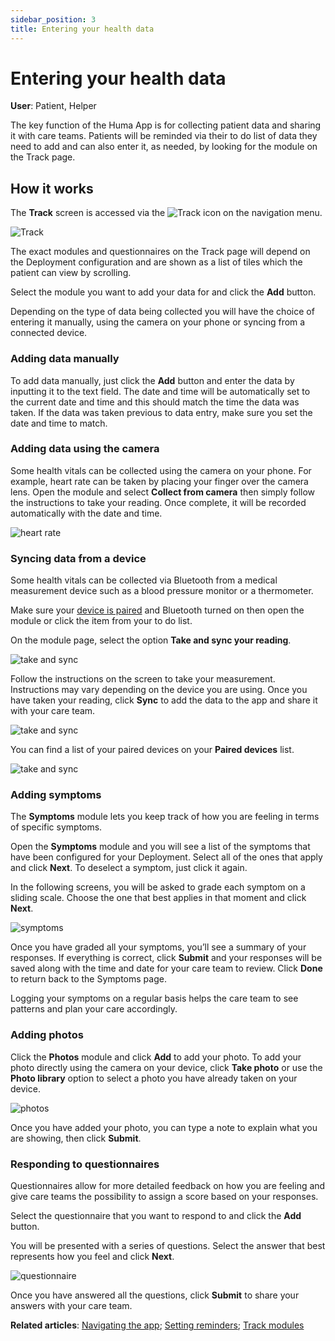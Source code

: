 ```yaml
---
sidebar_position: 3
title: Entering your health data
---
```

# Entering your health data
**User**: Patient, Helper

The key function of the Huma App is for collecting patient data and sharing it with care teams. Patients will be reminded via their to do list of data they need to add and can also enter it, as needed, by looking for the module on the Track page.

## How it works​

The **Track** screen is accessed via the ![Track](../assets/TrackIcon.png) icon on the navigation menu. 

![Track](../assets/Track.png)

The exact modules and questionnaires on the Track page will depend on the Deployment configuration and are shown as a list of tiles which the patient can view by scrolling. 

Select the module you want to add your data for and click the **Add** button. 

Depending on the type of data being collected you will have the choice of entering it manually, using the camera on your phone or syncing from a connected device.

### Adding data manually

To add data manually, just click the **Add** button and enter the data by inputting it to the text field. The date and time will be automatically set to the current date and time and this should match the time the data was taken. If the data was taken previous to data entry, make sure you set the date and time to match.

### Adding data using the camera

Some health vitals can be collected using the camera on your phone. For example, heart rate can be taken by placing your finger over the camera lens. Open the module and select **Collect from camera** then simply follow the instructions to take your reading. Once complete, it will be recorded automatically with the date and time.

![heart rate](../assets/HeartRate.png)

### Syncing data from a device

Some health vitals can be collected via Bluetooth from a medical measurement device such as a blood pressure monitor or a thermometer. 

Make sure your [device is paired](../getting-started/pairing-devices.md) and Bluetooth turned on then open the module or click the item from your to do list.

On the module page, select the option **Take and sync your reading**. 

![take and sync](../assets/TakeSync01.png)

Follow the instructions on the screen to take your measurement. Instructions may vary depending on the device you are using. Once you have taken your reading, click **Sync** to add the data to the app and share it with your care team. 

![take and sync](../assets/TakeSync02.png)

You can find a list of your paired devices on your **Paired devices** list.  

![take and sync](../assets/TakeSync03.png)

### Adding symptoms
The **Symptoms** module lets you keep track of how you are feeling in terms of specific symptoms. 

Open the **Symptoms** module and you will see a list of the symptoms that have been configured for your Deployment. Select all of the ones that apply and click **Next**. To deselect a symptom, just click it again.

In the following screens, you will be asked to grade each symptom on a sliding scale. Choose the one that best applies in that moment and click **Next**.

![symptoms](../assets/symptoms.png)

Once you have graded all your symptoms, you’ll see a summary of your responses. If everything is correct, click **Submit** and your responses will be saved along with the time and date for your care team to review. Click **Done** to return back to the Symptoms page. 

Logging your symptoms on a regular basis helps the care team to see patterns and plan your care accordingly.

### Adding photos
Click the **Photos** module and click **Add** to add your photo. To add your photo directly using the camera on your device, click **Take photo** or 
use the **Photo library** option to select a photo you have already taken on your device.

![photos](../assets/AddPhoto.png)

Once you have added your photo, you can type a note to explain what you are showing, then click **Submit**.

### Responding to questionnaires

Questionnaires allow for more detailed feedback on how you are feeling and give care teams the possibility to assign a score based on your responses.

Select the questionnaire that you want to respond to and click the **Add** button.

You will be presented with a series of questions. Select the answer that best represents how you feel and click **Next**.

![questionnaire](../assets/questionnairefjs.png)

Once you have answered all the questions, click **Submit** to share your answers with your care team.

**Related articles**: [Navigating the app](../getting-started/navigating-the-app.md); [Setting reminders](./setting-reminders.md); [Track modules](./track-modules.md)
